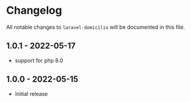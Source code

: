 # Changelog

All notable changes to `laravel-domicilio` will be documented in this file.

## 1.0.1 - 2022-05-17

- support for php 8.0

## 1.0.0 - 2022-05-15

- Initial release
